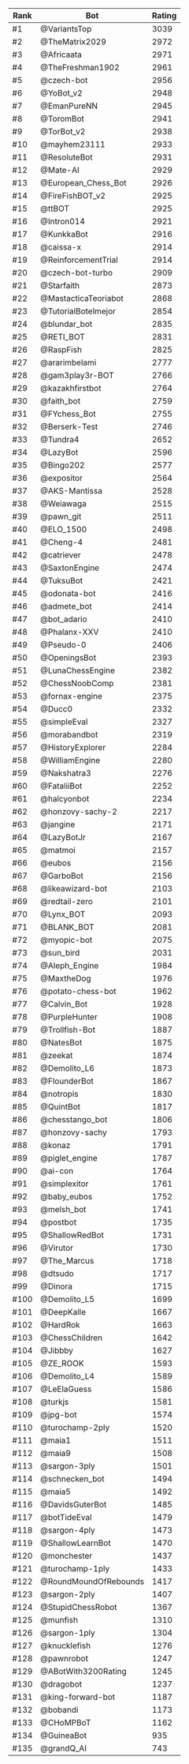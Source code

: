 Rank|Bot|Rating
---|---|---
#1|@VariantsTop|3039
#2|@TheMatrix2029|2972
#3|@Africaata|2971
#4|@TheFreshman1902|2961
#5|@czech-bot|2956
#6|@YoBot_v2|2948
#7|@EmanPureNN|2945
#8|@ToromBot|2941
#9|@TorBot_v2|2938
#10|@mayhem23111|2933
#11|@ResoluteBot|2931
#12|@Mate-AI|2929
#13|@European_Chess_Bot|2926
#14|@FireFishBOT_v2|2925
#15|@ttBOT|2925
#16|@Intron014|2921
#17|@KunkkaBot|2916
#18|@caissa-x|2914
#19|@ReinforcementTrial|2914
#20|@czech-bot-turbo|2909
#21|@Starfaith|2873
#22|@MastacticaTeoriabot|2868
#23|@TutorialBotelmejor|2854
#24|@blundar_bot|2835
#25|@RETI_BOT|2831
#26|@RaspFish|2825
#27|@ararimbelami|2777
#28|@gam3play3r-BOT|2766
#29|@kazakhfirstbot|2764
#30|@faith_bot|2759
#31|@FYchess_Bot|2755
#32|@Berserk-Test|2746
#33|@Tundra4|2652
#34|@LazyBot|2596
#35|@Bingo202|2577
#36|@expositor|2564
#37|@AKS-Mantissa|2528
#38|@Weiawaga|2515
#39|@pawn_git|2511
#40|@ELO_1500|2498
#41|@Cheng-4|2481
#42|@catriever|2478
#43|@SaxtonEngine|2474
#44|@TuksuBot|2421
#45|@odonata-bot|2416
#46|@admete_bot|2414
#47|@bot_adario|2410
#48|@Phalanx-XXV|2410
#49|@Pseudo-0|2406
#50|@OpeningsBot|2393
#51|@LunaChessEngine|2382
#52|@ChessNoobComp|2381
#53|@fornax-engine|2375
#54|@Ducc0|2332
#55|@simpleEval|2327
#56|@morabandbot|2319
#57|@HistoryExplorer|2284
#58|@WilliamEngine|2280
#59|@Nakshatra3|2276
#60|@FataliiBot|2252
#61|@halcyonbot|2234
#62|@honzovy-sachy-2|2217
#63|@jangine|2171
#64|@LazyBotJr|2167
#65|@matmoi|2157
#66|@eubos|2156
#67|@GarboBot|2156
#68|@likeawizard-bot|2103
#69|@redtail-zero|2101
#70|@Lynx_BOT|2093
#71|@BLANK_BOT|2081
#72|@myopic-bot|2075
#73|@sun_bird|2031
#74|@Aleph_Engine|1984
#75|@MaxtheDog|1976
#76|@potato-chess-bot|1962
#77|@Calvin_Bot|1928
#78|@PurpleHunter|1908
#79|@Trollfish-Bot|1887
#80|@NatesBot|1875
#81|@zeekat|1874
#82|@Demolito_L6|1873
#83|@FlounderBot|1867
#84|@notropis|1830
#85|@QuintBot|1817
#86|@chesstango_bot|1806
#87|@honzovy-sachy|1793
#88|@konaz|1791
#89|@piglet_engine|1787
#90|@ai-con|1764
#91|@simplexitor|1761
#92|@baby_eubos|1752
#93|@melsh_bot|1741
#94|@postbot|1735
#95|@ShallowRedBot|1731
#96|@Virutor|1730
#97|@The_Marcus|1718
#98|@dtsudo|1717
#99|@Dinora|1715
#100|@Demolito_L5|1699
#101|@DeepKalle|1667
#102|@HardRok|1663
#103|@ChessChildren|1642
#104|@Jibbby|1627
#105|@ZE_ROOK|1593
#106|@Demolito_L4|1589
#107|@LeElaGuess|1586
#108|@turkjs|1581
#109|@jpg-bot|1574
#110|@turochamp-2ply|1520
#111|@maia1|1511
#112|@maia9|1508
#113|@sargon-3ply|1501
#114|@schnecken_bot|1494
#115|@maia5|1492
#116|@DavidsGuterBot|1485
#117|@botTideEval|1479
#118|@sargon-4ply|1473
#119|@ShallowLearnBot|1470
#120|@monchester|1437
#121|@turochamp-1ply|1433
#122|@RoundMoundOfRebounds|1417
#123|@sargon-2ply|1407
#124|@StupidChessRobot|1367
#125|@munfish|1310
#126|@sargon-1ply|1304
#127|@knucklefish|1276
#128|@pawnrobot|1247
#129|@ABotWith3200Rating|1245
#130|@dragobot|1237
#131|@king-forward-bot|1187
#132|@bobandi|1173
#133|@CHoMPBoT|1162
#134|@GuineaBot|935
#135|@grandQ_AI|743
